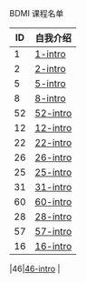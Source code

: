 BDMI 课程名单

| ID   | 自我介绍 |
| ---- | -------- |
|   1   |    [1-intro](1.md)      |
|   2    |    [2-intro](2.md)                      |
|   5    |    [5-intro](5.md)           |
|   8    |    [8-intro](8.md)           |
|   52    |    [52-intro](52.md)           |
|   12    |    [12-intro](12.md)           |
|   22    |    [22-intro](22.md)                      |
|   26   |    [26-intro](26.md)                      |
|   25   |    [25-intro](25.md)                      |
|   31   |    [31-intro](31.md)  |
| 60 |  [60-intro](60.md) |
| 28 |    [28-intro](28.md)     |
| 57 |    [57-intro](57.md)     |
|   16   |    [16-intro](16.md)      |

|46|[46-intro](46.md)  |
